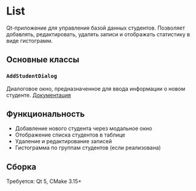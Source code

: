 # List

Qt-приложение для управления базой данных студентов. Позволяет добавлять, редактировать, удалять записи и отображать статистику в виде гистограмм.

## Основные классы

### `AddStudentDialog`

Диалоговое окно, предназначенное для ввода информации о новом студенте. [Документация](chartwindow.h)

## Функциональность

- Добавление нового студента через модальное окно
- Отображение списка студентов в таблице
- Удаление и редактирование записей
- Гистограмма по группам студентов (если реализована)

## Сборка

Требуется: Qt 5, CMake 3.15+
